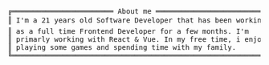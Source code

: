 <pre style="font-family:Menlo,'DejaVu Sans Mono',consolas,'Courier New',monospace">
╔════════════════════════ About me ═══════════════════════════╗ 😉 <a href="https://websiteportfolio13.herokuapp.com">Marcelo Ferreira</a>       
║ I'm a 21 years old Software Developer that has been working ║  └── 💻 Technologies    
║ as a full time Frontend Developer for a few months. I&#x27;m     ║    ├── 💙 React
║ primarly working with React & Vue. In my free time, i enjoy ║    ├── 💚 Vue                                 
║ playing some games and spending time with my family.        ║    └── 💜 Bootstrap        
╚═════════════════════════════════════════════════════════════╝               
</pre>
